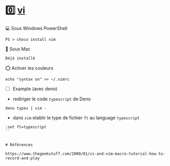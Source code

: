 # :zero: [vi](http://ex-vi.sourceforge.net/)


:computer: Sous Windows PowerShell

```
PS > choco install vim
```

:apple: Sous Mac

```
Déjà installé
```

:o: Activer les couleurs 

```
echo "syntax on" >> ~/.vimrc
```

- [ ] Example (avec deno)

* rediriger le code `typescript` de Deno

```
deno types | vim -
```

* dans `vim` etablir le type de fichier `ft` au language `typescript`

```
:set ft=typescript
``


# Références

https://www.thegeekstuff.com/2009/01/vi-and-vim-macro-tutorial-how-to-record-and-play
